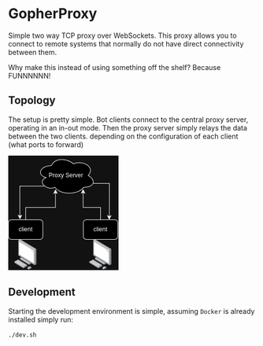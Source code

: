 # GopherProxy 

Simple two way TCP proxy over WebSockets. This proxy allows you 
to connect to remote systems that normally do not have direct connectivity between them. 

Why make this instead of using something off the shelf?
Because FUNNNNNN!

## Topology
The setup is pretty simple. Bot clients connect to 
the central proxy server, operating in an in-out mode. 
Then the proxy server simply relays the data between the two clients.
depending on the configuration of each client (what ports to forward)

![GopherProxy](./doc/gohperproxy.drawio.png)


## Development 

Starting the development environment is simple, assuming `Docker` is already installed simply run:
```bash
./dev.sh
```